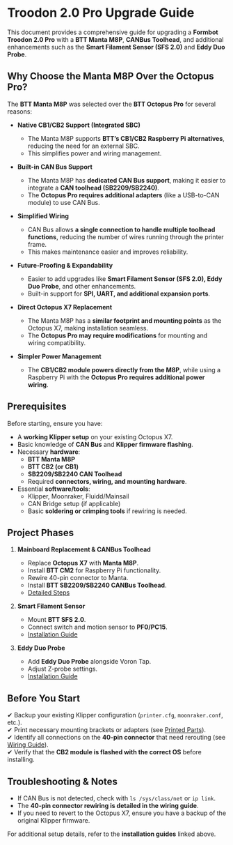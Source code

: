 # Troodon 2.0 Pro Upgrade Guide

This document provides a comprehensive guide for upgrading a **Formbot Troodon 2.0 Pro** with a **BTT Manta M8P**,
**CANBus Toolhead**, and additional enhancements such as the **Smart Filament Sensor (SFS 2.0)** and **Eddy Duo Probe**.

## Why Choose the Manta M8P Over the Octopus Pro?

The **BTT Manta M8P** was selected over the **BTT Octopus Pro** for several reasons:

- **Native CB1/CB2 Support (Integrated SBC)**  
  - The Manta M8P supports **BTT’s CB1/CB2 Raspberry Pi alternatives**, reducing the need for an external SBC.  
  - This simplifies power and wiring management.


- **Built-in CAN Bus Support**  
  - The Manta M8P has **dedicated CAN Bus support**, making it easier to integrate a **CAN toolhead (SB2209/SB2240)**.  
  - The **Octopus Pro requires additional adapters** (like a USB-to-CAN module) to use CAN Bus.


- **Simplified Wiring**  
  - CAN Bus allows **a single connection to handle multiple toolhead functions**, reducing the number of wires running through the printer frame.
  - This makes maintenance easier and improves reliability.


- **Future-Proofing & Expandability**  
  - Easier to add upgrades like **Smart Filament Sensor (SFS 2.0), Eddy Duo Probe**, and other enhancements.
  - Built-in support for **SPI, UART, and additional expansion ports**.


- **Direct Octopus X7 Replacement**  
  - The Manta M8P has a **similar footprint and mounting points** as the Octopus X7, making installation seamless.
  - The **Octopus Pro may require modifications** for mounting and wiring compatibility.


- **Simpler Power Management**  
  - The **CB1/CB2 module powers directly from the M8P**, while using a Raspberry Pi with the **Octopus Pro requires additional power wiring**.

## Prerequisites
Before starting, ensure you have:
- A **working Klipper setup** on your existing Octopus X7.
- Basic knowledge of **CAN Bus** and **Klipper firmware flashing**.
- Necessary **hardware**:
  - **BTT Manta M8P**
  - **BTT CB2 (or CB1)**
  - **SB2209/SB2240 CAN Toolhead**
  - Required **connectors, wiring, and mounting hardware**.
- Essential **software/tools**:
  - Klipper, Moonraker, Fluidd/Mainsail
  - CAN Bridge setup (if applicable)
  - Basic **soldering or crimping tools** if rewiring is needed.

## Project Phases

1. **Mainboard Replacement & CANBus Toolhead**  
   - Replace **Octopus X7** with **Manta M8P**.
   - Install **BTT CM2** for Raspberry Pi functionality.
   - Rewire 40-pin connector to Manta.
   - Install **BTT SB2209/SB2240 CANBus Toolhead**.
   - [Detailed Steps](./octopus-x7-to-manta/manta-upgrade.md)

2. **Smart Filament Sensor**  
   - Mount **BTT SFS 2.0**.
   - Connect switch and motion sensor to **PF0/PC15**.
   - [Installation Guide](./smart-filament-sensor/sfs-upgrade.md)

3. **Eddy Duo Probe**  
   - Add **Eddy Duo Probe** alongside Voron Tap.
   - Adjust Z-probe settings.
   - [Installation Guide](./eddy-probe/eddy-probe-install.md)

## Before You Start
✔ Backup your existing Klipper configuration (`printer.cfg`, `moonraker.conf`, etc.).  
✔ Print necessary mounting brackets or adapters (see [Printed Parts](./printed-parts-list.csv)).  
✔ Identify all connections on the **40-pin connector** that need rerouting (see [Wiring Guide](octopus-x7-to-manta/wiring)).  
✔ Verify that the **CB2 module is flashed with the correct OS** before installing.  

## Troubleshooting & Notes
- If CAN Bus is not detected, check with `ls /sys/class/net` or `ip link`.
- The **40-pin connector rewiring is detailed in the wiring guide**.
- If you need to revert to the Octopus X7, ensure you have a backup of the original Klipper firmware.

For additional setup details, refer to the **installation guides** linked above.

